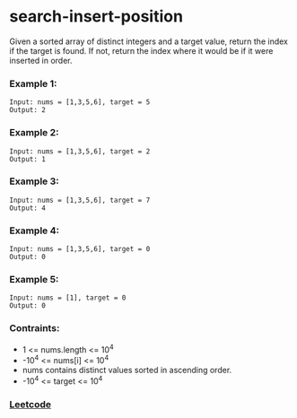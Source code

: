 # search-insert-position
Given a sorted array of distinct integers and a target value, return the index if the target is found. If not, return the index where it would be if it were inserted in order.

### Example 1:
```
Input: nums = [1,3,5,6], target = 5
Output: 2
```

### Example 2:
```
Input: nums = [1,3,5,6], target = 2
Output: 1
```

### Example 3:
```
Input: nums = [1,3,5,6], target = 7
Output: 4
```

### Example 4:
```
Input: nums = [1,3,5,6], target = 0
Output: 0
```

### Example 5:
```
Input: nums = [1], target = 0
Output: 0
```

### Contraints:
* 1 <= nums.length <= 10<sup>4</sup>
* -10<sup>4</sup> <= nums[i] <= 10<sup>4</sup>
* nums contains distinct values sorted in ascending order.
* -10<sup>4</sup> <= target <= 10<sup>4</sup>

### [Leetcode](https://leetcode.com)

